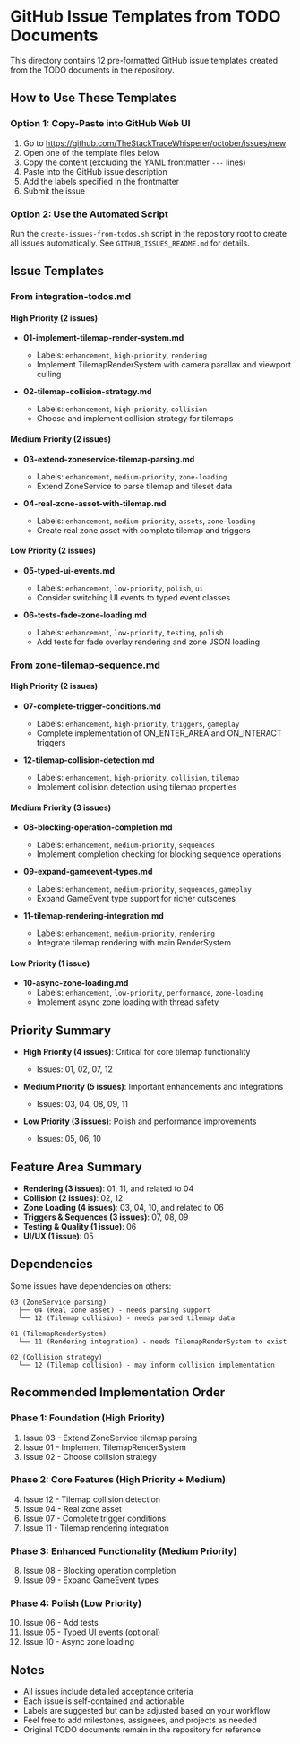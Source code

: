# GitHub Issue Templates from TODO Documents

This directory contains 12 pre-formatted GitHub issue templates created from the TODO documents in the repository.

## How to Use These Templates

### Option 1: Copy-Paste into GitHub Web UI
1. Go to https://github.com/TheStackTraceWhisperer/october/issues/new
2. Open one of the template files below
3. Copy the content (excluding the YAML frontmatter `---` lines)
4. Paste into the GitHub issue description
5. Add the labels specified in the frontmatter
6. Submit the issue

### Option 2: Use the Automated Script
Run the `create-issues-from-todos.sh` script in the repository root to create all issues automatically. See `GITHUB_ISSUES_README.md` for details.

## Issue Templates

### From integration-todos.md

#### High Priority (2 issues)
- **01-implement-tilemap-render-system.md**
  - Labels: `enhancement`, `high-priority`, `rendering`
  - Implement TilemapRenderSystem with camera parallax and viewport culling

- **02-tilemap-collision-strategy.md**
  - Labels: `enhancement`, `high-priority`, `collision`
  - Choose and implement collision strategy for tilemaps

#### Medium Priority (2 issues)
- **03-extend-zoneservice-tilemap-parsing.md**
  - Labels: `enhancement`, `medium-priority`, `zone-loading`
  - Extend ZoneService to parse tilemap and tileset data

- **04-real-zone-asset-with-tilemap.md**
  - Labels: `enhancement`, `medium-priority`, `assets`, `zone-loading`
  - Create real zone asset with complete tilemap and triggers

#### Low Priority (2 issues)
- **05-typed-ui-events.md**
  - Labels: `enhancement`, `low-priority`, `polish`, `ui`
  - Consider switching UI events to typed event classes

- **06-tests-fade-zone-loading.md**
  - Labels: `enhancement`, `low-priority`, `testing`, `polish`
  - Add tests for fade overlay rendering and zone JSON loading

### From zone-tilemap-sequence.md

#### High Priority (2 issues)
- **07-complete-trigger-conditions.md**
  - Labels: `enhancement`, `high-priority`, `triggers`, `gameplay`
  - Complete implementation of ON_ENTER_AREA and ON_INTERACT triggers

- **12-tilemap-collision-detection.md**
  - Labels: `enhancement`, `high-priority`, `collision`, `tilemap`
  - Implement collision detection using tilemap properties

#### Medium Priority (3 issues)
- **08-blocking-operation-completion.md**
  - Labels: `enhancement`, `medium-priority`, `sequences`
  - Implement completion checking for blocking sequence operations

- **09-expand-gameevent-types.md**
  - Labels: `enhancement`, `medium-priority`, `sequences`, `gameplay`
  - Expand GameEvent type support for richer cutscenes

- **11-tilemap-rendering-integration.md**
  - Labels: `enhancement`, `medium-priority`, `rendering`
  - Integrate tilemap rendering with main RenderSystem

#### Low Priority (1 issue)
- **10-async-zone-loading.md**
  - Labels: `enhancement`, `low-priority`, `performance`, `zone-loading`
  - Implement async zone loading with thread safety

## Priority Summary

- **High Priority (4 issues)**: Critical for core tilemap functionality
  - Issues: 01, 02, 07, 12
  
- **Medium Priority (5 issues)**: Important enhancements and integrations
  - Issues: 03, 04, 08, 09, 11
  
- **Low Priority (3 issues)**: Polish and performance improvements
  - Issues: 05, 06, 10

## Feature Area Summary

- **Rendering (3 issues)**: 01, 11, and related to 04
- **Collision (2 issues)**: 02, 12
- **Zone Loading (4 issues)**: 03, 04, 10, and related to 06
- **Triggers & Sequences (3 issues)**: 07, 08, 09
- **Testing & Quality (1 issue)**: 06
- **UI/UX (1 issue)**: 05

## Dependencies

Some issues have dependencies on others:

```
03 (ZoneService parsing)
  ├── 04 (Real zone asset) - needs parsing support
  └── 12 (Tilemap collision) - needs parsed tilemap data

01 (TilemapRenderSystem)
  └── 11 (Rendering integration) - needs TilemapRenderSystem to exist

02 (Collision strategy)
  └── 12 (Tilemap collision) - may inform collision implementation
```

## Recommended Implementation Order

### Phase 1: Foundation (High Priority)
1. Issue 03 - Extend ZoneService tilemap parsing
2. Issue 01 - Implement TilemapRenderSystem
3. Issue 02 - Choose collision strategy

### Phase 2: Core Features (High Priority + Medium)
4. Issue 12 - Tilemap collision detection
5. Issue 04 - Real zone asset
6. Issue 07 - Complete trigger conditions
7. Issue 11 - Tilemap rendering integration

### Phase 3: Enhanced Functionality (Medium Priority)
8. Issue 08 - Blocking operation completion
9. Issue 09 - Expand GameEvent types

### Phase 4: Polish (Low Priority)
10. Issue 06 - Add tests
11. Issue 05 - Typed UI events (optional)
12. Issue 10 - Async zone loading

## Notes

- All issues include detailed acceptance criteria
- Each issue is self-contained and actionable
- Labels are suggested but can be adjusted based on your workflow
- Feel free to add milestones, assignees, and projects as needed
- Original TODO documents remain in the repository for reference
